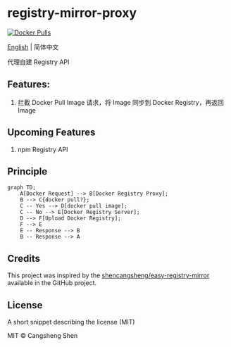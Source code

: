 # registry-mirror-proxy

[![Docker Pulls](https://img.shields.io/docker/pulls/yourusername/yourimage.svg)](https://hub.docker.com/r/shencangsheng/registry-mirror-proxy)

[English](https://github.com/shencangsheng/registry-mirror-proxy) | 简体中文

代理自建 Registry API

## Features:

1. 拦截 Docker Pull Image 请求，将 Image 同步到 Docker Registry，再返回 Image

## Upcoming Features

1. npm Registry API

## Principle

```mermaid
graph TD;
    A[Docker Request] --> B[Docker Registry Proxy];
    B --> C{docker pull?};
    C -- Yes --> D[docker pull image];
    C -- No --> E[Docker Registry Server];
    D --> F[Upload Docker Registry];
    F --> E
    E -- Response --> B
    B -- Response --> A
```

## Credits

This project was inspired by the [shencangsheng/easy-registry-mirror](https://github.com/shencangsheng/easy-registry-mirror) available in the GitHub project.

## License

A short snippet describing the license (MIT)

MIT © Cangsheng Shen